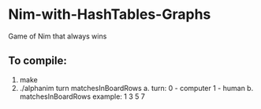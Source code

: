 # Nim-with-HashTables-Graphs
Game of Nim that always wins

## To compile:
1. make
2. ./alphanim turn matchesInBoardRows
  a. turn:
     0 - computer
     1 - human
   b. matchesInBoardRows example:
     1 3 5 7
